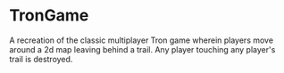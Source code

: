 # TronGame
A recreation of the classic multiplayer Tron game wherein players move around a 2d map leaving behind a trail. Any player touching any player's trail is destroyed.
